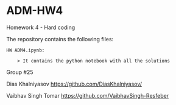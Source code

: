 # ADM-HW4
Homework 4 - Hard coding

The repository contains the following files:

    HW ADM4.ipynb:

        > It contains the python notebook with all the solutions

Group #25

Dias Khalniyasov https://github.com/DiasKhalniyasov/

Vaibhav Singh Tomar https://github.com/VaibhavSingh-Resfeber
